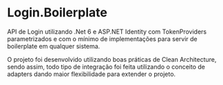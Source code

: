 # Login.Boilerplate

API de Login utilizando .Net 6 e ASP.NET Identity com TokenProviders parametrizados e com o mínimo de implementações para servir de boilerplate em qualquer sistema.

O projeto foi desenvolvido utilizando boas práticas de Clean Architecture, sendo assim, todo tipo de integração foi feita utilizando o conceito de adapters dando maior flexibilidade para extender o projeto.

